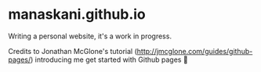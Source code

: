 # manaskani.github.io

Writing a personal website, it's a work in progress. 

Credits to Jonathan McGlone's tutorial (http://jmcglone.com/guides/github-pages/) introducing me get started with Github pages 🙂
